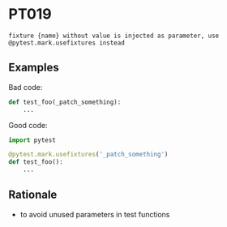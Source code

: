 # PT019

`fixture {name} without value is injected as parameter, use @pytest.mark.usefixtures instead`

## Examples

Bad code:

```python
def test_foo(_patch_something):
    ...
```

Good code:
```python
import pytest

@pytest.mark.usefixtures('_patch_something')
def test_foo():
    ...
```

## Rationale

* to avoid unused parameters in test functions
